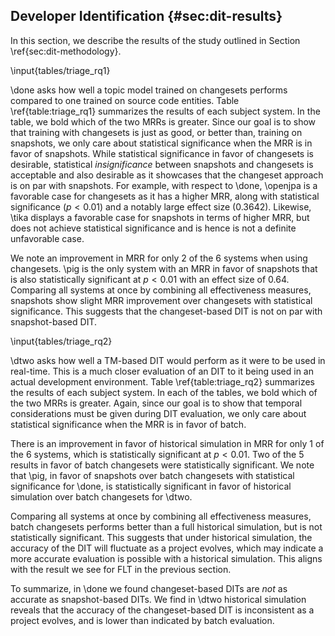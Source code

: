 ## Developer Identification {#sec:dit-results}

In this section, we describe the results of the study outlined in Section
\ref{sec:dit-methodology}.

\input{tables/triage_rq1}

\done asks how well a topic model trained on changesets performs compared to
one trained on source code entities.  Table \ref{table:triage_rq1} summarizes
the results of each subject system.  In the table, we bold which of the two
MRRs is greater.  Since our goal is to show that training with changesets is
just as good, or better than, training on snapshots, we only care about
statistical significance when the MRR is in favor of snapshots.  While
statistical significance in favor of changesets is desirable, statistical
*insignificance* between snapshots and changesets is acceptable and also
desirable as it showcases that the changeset approach is on par with snapshots.
For example, with respect to \done, \openjpa is a favorable case for changesets
as it has a higher MRR, along with statistical significance ($p < 0.01$) and a
notably large effect size ($0.3642$).  Likewise, \tika displays a favorable
case for snapshots in terms of higher MRR, but does not achieve statistical
significance and is hence is not a definite unfavorable case.

We note an improvement in MRR for only 2 of the 6 systems when using
changesets.  \pig is the only system with an MRR in favor of snapshots that is
also statistically significant at $p < 0.01$ with an effect size of $0.64$.
Comparing all systems at once by combining all effectiveness measures,
snapshots show slight MRR improvement over changesets with statistical
significance.  This suggests that the changeset-based DIT is not on par with
snapshot-based DIT.

\input{tables/triage_rq2}

\dtwo asks how well a TM-based DIT would perform as it were to be used in
real-time.  This is a much closer evaluation of an DIT to it being used in an
actual development environment.  Table \ref{table:triage_rq2} summarizes the
results of each subject system.  In each of the tables, we bold which of the
two MRRs is greater.  Again, since our goal is to show that temporal
considerations must be given during DIT evaluation, we only care about
statistical significance when the MRR is in favor of batch.

There is an improvement in favor of historical simulation in MRR for only 1 of
the 6 systems, which is statistically significant at $p<0.01$.  Two of the 5
results in favor of batch changesets were statistically significant.  We note
that \pig, in favor of snapshots over batch changesets with statistical
significance for \done, is statistically significant in favor of historical
simulation over batch changesets for \dtwo.

Comparing all systems at once by combining all effectiveness measures,
batch changesets performs better than a full historical simulation, but is not
statistically significant.  This suggests that under historical simulation, the
accuracy of the DIT will fluctuate as a project evolves, which may indicate a
more accurate evaluation is possible with a historical simulation.  This aligns
with the result we see for FLT in the previous section.

To summarize, in \done we found changeset-based DITs are *not* as accurate as
snapshot-based DITs.  We find in \dtwo historical simulation reveals that the
accuracy of the changeset-based DIT is inconsistent as a project evolves, and
is lower than indicated by batch evaluation.
